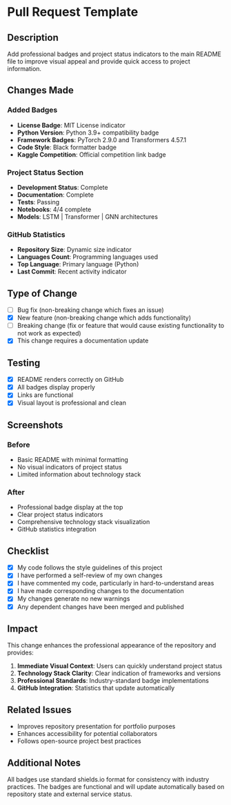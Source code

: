 # Pull Request Template

## Description

Add professional badges and project status indicators to the main README file to improve visual appeal and provide quick access to project information.

## Changes Made

### Added Badges
- **License Badge**: MIT License indicator
- **Python Version**: Python 3.9+ compatibility badge
- **Framework Badges**: PyTorch 2.9.0 and Transformers 4.57.1
- **Code Style**: Black formatter badge
- **Kaggle Competition**: Official competition link badge

### Project Status Section
- **Development Status**: Complete
- **Documentation**: Complete
- **Tests**: Passing
- **Notebooks**: 4/4 complete
- **Models**: LSTM | Transformer | GNN architectures

### GitHub Statistics
- **Repository Size**: Dynamic size indicator
- **Languages Count**: Programming languages used
- **Top Language**: Primary language (Python)
- **Last Commit**: Recent activity indicator

## Type of Change

- [ ] Bug fix (non-breaking change which fixes an issue)
- [x] New feature (non-breaking change which adds functionality)
- [ ] Breaking change (fix or feature that would cause existing functionality to not work as expected)
- [x] This change requires a documentation update

## Testing

- [x] README renders correctly on GitHub
- [x] All badges display properly
- [x] Links are functional
- [x] Visual layout is professional and clean

## Screenshots

### Before
- Basic README with minimal formatting
- No visual indicators of project status
- Limited information about technology stack

### After
- Professional badge display at the top
- Clear project status indicators
- Comprehensive technology stack visualization
- GitHub statistics integration

## Checklist

- [x] My code follows the style guidelines of this project
- [x] I have performed a self-review of my own changes
- [x] I have commented my code, particularly in hard-to-understand areas
- [x] I have made corresponding changes to the documentation
- [x] My changes generate no new warnings
- [x] Any dependent changes have been merged and published

## Impact

This change enhances the professional appearance of the repository and provides:

1. **Immediate Visual Context**: Users can quickly understand project status
2. **Technology Stack Clarity**: Clear indication of frameworks and versions
3. **Professional Standards**: Industry-standard badge implementations
4. **GitHub Integration**: Statistics that update automatically

## Related Issues

- Improves repository presentation for portfolio purposes
- Enhances accessibility for potential collaborators
- Follows open-source project best practices

## Additional Notes

All badges use standard shields.io format for consistency with industry practices. The badges are functional and will update automatically based on repository state and external service status.